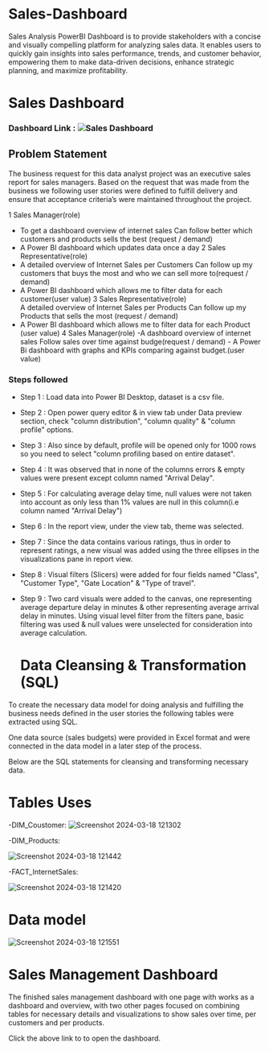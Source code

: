 # Sales-Dashboard
Sales Analysis PowerBI Dashboard is to provide stakeholders with a concise and visually compelling platform for analyzing sales data. It enables users to quickly gain insights into sales performance, trends, and customer behavior, empowering them to make data-driven decisions, enhance strategic planning, and maximize profitability.

# Sales Dashboard 

### Dashboard Link : ![Sales Dashboard](https://github.com/Ishikamate/Sales-Dashboard/assets/85469773/d6cee0a9-9b8d-4cae-bf5c-023162b9c77d)

## Problem Statement

The business request for this data analyst project was an executive sales report for sales managers. Based on the request that was made from the business we following user stories were defined to fulfill delivery and ensure that acceptance criteria’s were maintained throughout the project.


1	Sales Manager(role)
-	To get a dashboard overview of internet sales	Can follow better which customers and products sells the best (request / demand)
-	A Power BI dashboard which updates data once a day
2	Sales Representative(role)
-	A detailed overview of Internet Sales per Customers	Can follow up my customers that buys the most and who we can sell more to(request / demand)
-	A Power BI dashboard which allows me to filter data for each customer(user value)
3	Sales Representative(role)	
A detailed overview of Internet Sales per Products	Can follow up my Products that sells the most (request / demand)
-	A Power BI dashboard which allows me to filter data for each Product (user value)
4	Sales Manager(role)	
-A dashboard overview of internet sales	Follow sales over time against budge(request / demand)	- A Power Bi dashboard with graphs and KPIs comparing against budget.(user value)



### Steps followed 

- Step 1 : Load data into Power BI Desktop, dataset is a csv file.
- Step 2 : Open power query editor & in view tab under Data preview section, check "column distribution", "column quality" & "column profile" options.
- Step 3 : Also since by default, profile will be opened only for 1000 rows so you need to select "column profiling based on entire dataset".
- Step 4 : It was observed that in none of the columns errors & empty values were present except column named "Arrival Delay".
- Step 5 : For calculating average delay time, null values were not taken into account as only less than 1% values are null in this column(i.e column named "Arrival Delay") 
- Step 6 : In the report view, under the view tab, theme was selected.
- Step 7 : Since the data contains various ratings, thus in order to represent ratings, a new visual was added using the three ellipses in the visualizations pane in report view. 
- Step 8 : Visual filters (Slicers) were added for four fields named "Class", "Customer Type", "Gate Location" & "Type of travel".
- Step 9 : Two card visuals were added to the canvas, one representing average departure delay in minutes & other representing average arrival delay in minutes.
           Using visual level filter from the filters pane, basic filtering was used & null values were unselected for consideration into average calculation.
           
           
  # Data Cleansing & Transformation (SQL)
To create the necessary data model for doing analysis and fulfilling the business needs defined in the user stories the following tables were extracted using SQL.

One data source (sales budgets) were provided in Excel format and were connected in the data model in a later step of the process.

Below are the SQL statements for cleansing and transforming necessary data.

 #  Tables Uses


-DIM_Coustomer:
![Screenshot 2024-03-18 121302](https://github.com/Ishikamate/Sales-Dashboard/assets/85469773/da4c3c2b-abb0-4888-9346-46869875cd8d)

-DIM_Products:

![Screenshot 2024-03-18 121442](https://github.com/Ishikamate/Sales-Dashboard/assets/85469773/ec7546f5-0013-4ea9-9578-c6a6fe245b39)

-FACT_InternetSales:

![Screenshot 2024-03-18 121420](https://github.com/Ishikamate/Sales-Dashboard/assets/85469773/fca6239b-8cec-40b1-98d8-ea52b4599455)




# Data model
![Screenshot 2024-03-18 121551](https://github.com/Ishikamate/Sales-Dashboard/assets/85469773/1cb87b43-9854-47f7-b405-400d91edd00b)

#  Sales Management Dashboard
The finished sales management dashboard with one page with works as a dashboard and overview, with two other pages focused on combining tables for necessary details and visualizations to show sales over time, per customers and per products.

Click the above link to to open the dashboard.

